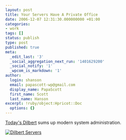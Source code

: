 ```yaml
---
layout: post
title: Your Servers Have A Private Office
date: 2006-12-07 12:31:30.000000000 +01:00
categories:
- work
tags: []
status: publish
type: post
published: true
meta:
  _edit_last: '3'
  _social_aggregation_next_run: '1401629200'
  _social_notify: '1'
  _wpcom_is_markdown: '1'
author:
  login: shanson
  email: papascott-wp@gmail.com
  display_name: PapaScott
  first_name: Scott
  last_name: Hanson
excerpt: !ruby/object:Hpricot::Doc
  options: {}
---
```

<p><a href="http://www.dilbert.com/comics/dilbert/archive/dilbert-20061207.html">Today's Dilbert</a> sums up modern system administration.</p>
<p><a href="http://www.dilbert.com/comics/dilbert/archive/dilbert-20061207.html"><img src="https://www.papascott.de/wordpress/wp-content/uploads/2006/12/dilbert_servers.gif" alt="Dilbert Servers" /></a></p>
